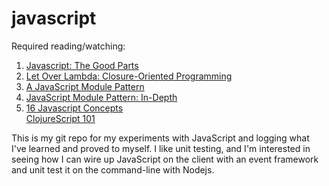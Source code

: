 javascript
==========

Required reading/watching:
<ol>
<li>
 <a href="www.youtube.com/watch?v=hQVTIJBZook">Javascript: The Good Parts</a>
</li>
<li>
 <a href="http://letoverlambda.com/index.cl/guest/chap2.html">Let Over Lambda: Closure-Oriented Programming</a>
</li>
<li>
 <a href="http://yuiblog.com/blog/2007/06/12/module-pattern/">A JavaScript Module Pattern</a>
</li>
<li>
 <a href="http://www.adequatelygood.com/JavaScript-Module-Pattern-In-Depth.html">JavaScript Module Pattern: In-Depth</a>
</li>
<li>
 <a href="http://javascriptissexy.com/16-javascript-concepts-you-must-know-well/">16 Javascript Concepts</a>
</li>
 <a href="http://swannodette.github.io/2013/11/07/clojurescript-101/">ClojureScript 101</a>
</ol>

This is my git repo for my experiments with JavaScript and logging what I've learned and proved to myself. I like unit testing, and I'm interested in seeing how I can wire up JavaScript on the client with an event framework and unit test it on the command-line with Nodejs.
